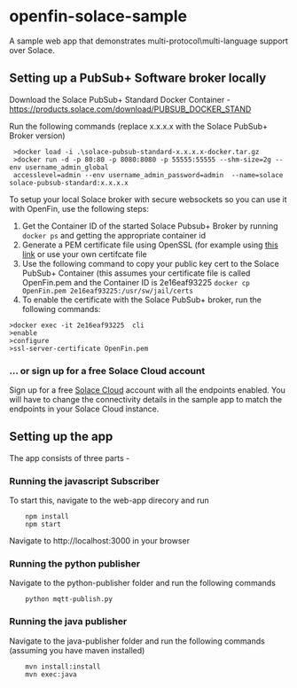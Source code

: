 # openfin-solace-sample
A sample web app that demonstrates multi-protocol\multi-language support over Solace.

## Setting up a PubSub+ Software broker locally
Download the Solace PubSub+ Standard Docker Container - https://products.solace.com/download/PUBSUB_DOCKER_STAND

Run the following commands (replace x.x.x.x with the Solace PubSub+ Broker version)

```
 >docker load -i .\solace-pubsub-standard-x.x.x.x-docker.tar.gz
 >docker run -d -p 80:80 -p 8080:8080 -p 55555:55555 --shm-size=2g --env username_admin_global
 accesslevel=admin --env username_admin_password=admin  --name=solace solace-pubsub-standard:x.x.x.x
```

To setup your local Solace broker with secure websockets so you can use it with OpenFin, use the following steps:

1. Get the Container ID of the started Solace Pubsub+ Broker by running ```docker ps``` and getting the appropriate container id
2. Generate a PEM certificate file using OpenSSL (for example using [this link](https://rietta.com/blog/2012/01/27/openssl-generating-rsa-key-from-command/) or use your own certifcate file
3. Use the following command to copy your public key cert to the Solace PubSub+ Container (this assumes your certificate file is called OpenFin.pem and the Container ID is 2e16eaf93225 
```docker cp OpenFin.pem 2e16eaf93225:/usr/sw/jail/certs```
1. To enable the certificate with the Solace PubSub+ broker, run the following commands:
  
```
>docker exec -it 2e16eaf93225  cli
>enable
>configure
>ssl-server-certificate OpenFin.pem
```

### ... or sign up for a free Solace Cloud account
Sign up for a free [Solace Cloud](http://cloud.solace.com) account with all the endpoints enabled. You will have to change the connectivity details in the sample app to match the endpoints in your Solace Cloud instance.

## Setting up the app

The app consists of three parts -

### Running the javascript Subscriber
To start this, navigate to the web-app direcory and run 
```
    npm install
    npm start
```

Navigate to http://localhost:3000 in your browser


### Running the python publisher
Navigate to the python-publisher folder and run the following commands

```
    python mqtt-publish.py
```

### Running the java publisher
Navigate to the java-publisher folder and run the following commands (assuming you have maven installed)

```
    mvn install:install
    mvn exec:java
```
